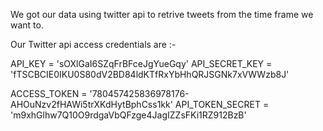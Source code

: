 We got our data using twitter api to retrive tweets from the time frame we want to.

Our Twitter api access credentials are :-


API_KEY = 'sOXlGaI6SZqFrBFceJgYueGqy'
API_SECRET_KEY = 'fTSCBCIE0IKU0S80dV2BD84ldKTfRxYbHhQRJSGNk7xVWWzb8J'


ACCESS_TOKEN = '780457425836978176-AHOuNzv2fHAWi5trXKdHytBphCss1kk'
API_TOKEN_SECRET = 'm9xhGlhw7Q10O9rdgaVbQFzge4JagIZZsFKi1RZ912BzB'
